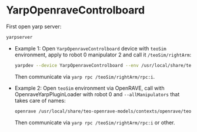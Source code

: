 # YarpOpenraveControlboard

First open yarp server:
```bash
yarpserver
```

- Example 1: Open `YarpOpenraveControlboard` device with `teoSim` environment, apply to robot 0 manipulator 2 and call it `/teoSim/rightArm`:
   ```bash
   yarpdev --device YarpOpenraveControlboard --env /usr/local/share/teo-openrave-models/contexts/openrave/teo/teo.robot.xml   --view --robotIndex 0 --manipulatorIndex 2 --name /teoSim/rightArm
   ```
   Then communicate via `yarp rpc /teoSim/rightArm/rpc:i`.

- Example 2: Open `teoSim` environment via OpenRAVE, call with OpenraveYarpPluginLoader with robot 0 and `--allManipulators` that takes care of names:
   ```bash
   openrave /usr/local/share/teo-openrave-models/contexts/openrave/teo/teo.robot.xml --module OpenraveYarpPluginLoader "open --device controlboardwrapper2 --subdevice YarpOpenraveControlboard --robotIndex 0 --allManipulators"
   ```
   Then communicate via `yarp rpc /teoSim/rightArm/rpc:i` or other.
